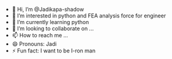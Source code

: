 - 👋 Hi, I’m @Jadikapa-shadow
- 👀 I’m interested in python and FEA analysis force for engineer
- 🌱 I’m currently learning python
- 💞️ I’m looking to collaborate on ...
- 📫 How to reach me ...
- 😄 Pronouns: Jadi
- ⚡ Fun fact: I want to be I-ron man

<!---
Jadikapa-shadow/Jadikapa-shadow is a ✨ special ✨ repository because its `README.md` (this file) appears on your GitHub profile.
You can click the Preview link to take a look at your changes.
--->
